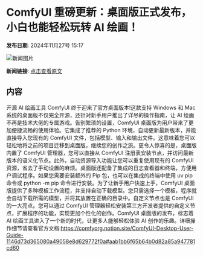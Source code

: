# ComfyUI 重磅更新：桌面版正式发布，小白也能轻松玩转 AI 绘画！

**发布日期**: 2024年11月27号 15:17

![新闻图片](https://pic.chinaz.com/thumb/2024/1127/24112703170097752357.jpg)

**新闻链接**: [点击查看原文](https://www.aibase.com/zh/news/13527)

## 内容

开源 AI 绘画工具 ComfyUI 终于迎来了官方桌面版本!这款支持 Windows 和 Mac 系统的桌面版不仅完全开源，还针对新手用户推出了详尽的操作指南，让 AI 绘画不再是技术大佬的专属游戏。告别繁琐的设置，ComfyUI 桌面版为用户带来了更加便捷流畅的使用体验。它集成了推荐的 Python 环境，自动更新最新版本，并能直接导入您现有的 ComfyUI 文件，包括模型、输入和输出文件。这意味着您可以轻松地将之前的项目迁移到桌面版，继续您的创作之旅。更令人惊喜的是，桌面版内置了 ComfyUI 管理器，您可以直接从 ComfyUI 注册表安装节点，并访问最新版本的语义化节点。此外，自动资源导入功能让您可以重复使用现有的 ComfyUI 资源，省去了手动设置的麻烦。桌面版还配备了集成的日志查看器和终端，方便用户调试程序。如果您需要安装额外的 Pip 包，也可以在集成的终端中使用 uv pip 命令或 python -m pip 命令进行安装。为了让新手用户快速上手，ComfyUI 桌面版提供了多种模板工作流程，并支持自动下载模型。您只需选择一个模板，程序就会自动下载所需的模型，并将其放置在正确的目录中。自定义节点也是 ComfyUI 的一大亮点。您可以通过 ComfyUI 管理器轻松安装第三方开发者提供的自定义节点，扩展程序的功能，实现更加个性化的创作。ComfyUI 桌面版的发布，标志着 AI 绘画工具进入了一个新的时代，让更多人能够轻松体验 AI 创作的乐趣。详细操作细节请查看官方文档:https://comfyorg.notion.site/ComfyUI-Desktop-User-Guide-1146d73d365080a49058e8d629772f0a#aab1bb6f65b64b0d82a85a947781cd60
